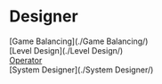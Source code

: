 # Designer

[Game Balancing](./Game Balancing/)  
[Level Design](./Level Design/)  
[Operator](./Operator/)  
[System Designer](./System Designer/)  